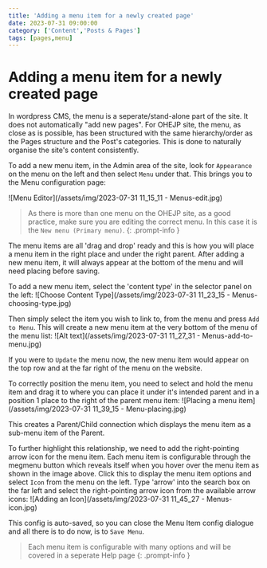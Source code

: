 ```yaml
---
title: 'Adding a menu item for a newly created page'
date: 2023-07-31 09:00:00 
category: ['Content','Posts & Pages']
tags: [pages,menu]
---
```


# Adding a menu item for a newly created page

In wordpress CMS, the menu is a seperate/stand-alone part of the site.  It does not automatically "add new pages".
For OHEJP site, the menu, as close as is possible, has been structured with the same hierarchy/order as the Pages structure and the Post's categories.  This is done to naturally organise the site's content consistently.

To add a new menu item, in the Admin area of the site, look for `Appearance` on the menu on the left and then select `Menu` under that.  This brings you to the Menu configuration page:

![Menu Editor](/assets/img/2023-07-31 11_15_11 - Menus-edit.jpg)

> As there is more than one menu on the OHEJP site, as a good practice, make sure you are editing the correct menu.  In this case it is the `New menu (Primary menu)`.
{: .prompt-info }

The menu items are all 'drag and drop' ready and this is how you will place a menu item in the right place and under the right parent. After adding a new menu item, it will always appear at the bottom of the menu and will need placing before saving.

To add a new menu item, select the 'content type' in the selector panel on the left:
![Choose Content Type](/assets/img/2023-07-31 11_23_15 - Menus-choosing-type.jpg)

Then simply select the item you wish to link to, from the menu and press `Add to Menu`.  This will create a new menu item at the very bottom of the menu of the menu list:
![Alt text](/assets/img/2023-07-31 11_27_31 - Menus-add-to-menu.jpg)

If you were to `Update` the menu now, the new menu item would appear on the top row and at the far right of the menu on the website.

To correctly position the menu item, you need to select and hold the menu item and drag it to where you can place it under it's intended parent and in a position 1 place to the right of the parent menu item:
![Placing a menu item](/assets/img/2023-07-31 11_39_15 - Menu-placing.jpg)

This creates a Parent/Child connection which displays the menu item as a sub-menu item of the Parent.

To further highlight this relationship, we need to add the right-pointing arrow icon for the menu item. Each menu item is configurable through the megmenu button which reveals itself when you hover over the menu item as shown in the image above.
Click this to display the menu item options and select `Icon` from the menu on the left.  Type 'arrow' into the search box on the far left and select the right-pointing arrow icon from the available arrow icons:
![Adding an Icon](/assets/img/2023-07-31 11_45_27 - Menus-icon.jpg)

This config is auto-saved, so you can close the Menu Item config dialogue and all there is to do now, is to `Save Menu`.

> Each menu item is configurable with many options and will be covered in a seperate Help page
{: .prompt-info }
